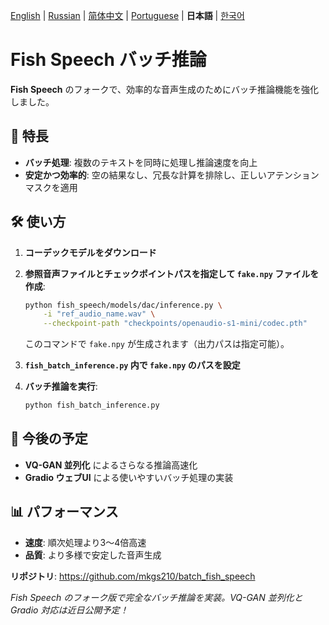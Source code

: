 [English](../README.md) | [Russian](README.ru.md) | [简体中文](README.zh.md) | [Portuguese](README.pt-BR.md) | **日本語** | [한국어](README.ko.md)<br>

# Fish Speech バッチ推論

**Fish Speech** のフォークで、効率的な音声生成のためにバッチ推論機能を強化しました。

## 🚀 特長

- **バッチ処理**: 複数のテキストを同時に処理し推論速度を向上  
- **安定かつ効率的**: 空の結果なし、冗長な計算を排除し、正しいアテンションマスクを適用

## 🛠️ 使い方

1. **コーデックモデルをダウンロード**  
2. **参照音声ファイルとチェックポイントパスを指定して `fake.npy` ファイルを作成**:

    ```bash
    python fish_speech/models/dac/inference.py \
        -i "ref_audio_name.wav" \
        --checkpoint-path "checkpoints/openaudio-s1-mini/codec.pth"
    ```

    このコマンドで `fake.npy` が生成されます（出力パスは指定可能）。

3. **`fish_batch_inference.py` 内で `fake.npy` のパスを設定**  
4. **バッチ推論を実行**:

    ```bash
    python fish_batch_inference.py
    ```

## 🔄 今後の予定

- **VQ-GAN 並列化** によるさらなる推論高速化  
- **Gradio ウェブUI** による使いやすいバッチ処理の実装

## 📊 パフォーマンス

- **速度**: 順次処理より3〜4倍高速  
- **品質**: より多様で安定した音声生成

**リポジトリ**: https://github.com/mkgs210/batch_fish_speech

*Fish Speech のフォーク版で完全なバッチ推論を実装。VQ-GAN 並列化と Gradio 対応は近日公開予定！*
